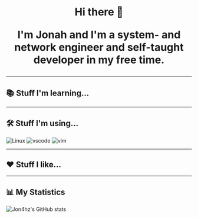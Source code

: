 <h1 align=center>Hi there 👋</h>
<p align=center>I'm Jonah and I'm a system- and network engineer and self-taught developer in my free time.</p>

<hr>
<h2>📚 Stuff I'm learning...</h2>

<hr>
<h2>🛠 Stuff I'm using...</h2>

![Linux](https://img.shields.io/badge/-Linux-FCC624?style=for-the-badge&logo=linux&logoColor=black&logoWidth=20)
![vscode](https://img.shields.io/badge/-vscode-blue?style=for-the-badge&logo=visual-studio-code&logoWidth=20)
![vim](https://img.shields.io/badge/-vim-green?style=for-the-badge&logo=vim&logoWidth=20)

<hr>
<h2>❤️ Stuff I like...</h2>

<hr>
<h2>📊 My Statistics </h2>

![Jon4hz's GitHub stats](https://github-readme-stats.vercel.app/api?username=jon4hz&count_private=true&show_icons=true&theme=dark)

<!--
**jon4hz/jon4hz** is a ✨ _special_ ✨ repository because its `README.md` (this file) appears on your GitHub profile.

Here are some ideas to get you started:

- 🔭 I’m currently working on ...
- 🌱 I’m currently learning ...
- 👯 I’m looking to collaborate on ...
- 🤔 I’m looking for help with ...
- 💬 Ask me about ...
- 📫 How to reach me: ...
- 😄 Pronouns: ...
- ⚡ Fun fact: ...
-->

